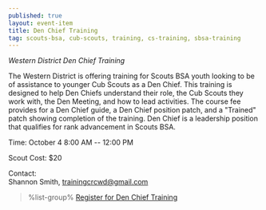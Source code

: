 ```yaml
---
published: true
layout: event-item
title: Den Chief Training
tag: scouts-bsa, cub-scouts, training, cs-training, sbsa-training
---
```


*Western District Den Chief Training*

The Western District is offering training for Scouts BSA youth looking to be of assistance to younger Cub Scouts as a Den Chief. This training is designed to help Den Chiefs understand their role, the Cub Scouts they work with, the Den Meeting, and how to lead activities. The course fee provides for a Den Chief guide, a Den Chief position patch, and a "Trained" patch showing completion of the training. Den Chief is a leadership position that qualifies for rank advancement in Scouts BSA.

Time: October 4 8:00 AM -- 12:00 PM

Scout Cost: $20

Contact:<br>
Shannon Smith, [trainingcrcwd@gmail.com](mailto:trainingcrcwd@gmail.com)

> %list-group%
> <a href="https://scoutingevent.com/066-94890" class="list-group-item">Register for Den Chief Training</a>
